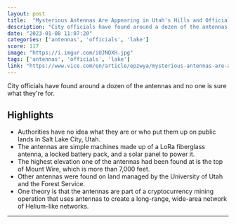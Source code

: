 ```yaml
---
layout: post
title:  "Mysterious Antennas Are Appearing in Utah's Hills and Officials Are Stumped"
description: "City officials have found around a dozen of the antennas and no one is sure what they're for."
date: "2023-01-08 11:07:20"
categories: ['antennas', 'officials', 'lake']
score: 117
image: "https://i.imgur.com/iUJNQXH.jpg"
tags: ['antennas', 'officials', 'lake']
link: "https://www.vice.com/en/article/epzwya/mysterious-antennas-are-appearing-in-utahs-hills-and-officials-are-stumped"
---
```


City officials have found around a dozen of the antennas and no one is sure what they're for.

## Highlights

- Authorities have no idea what they are or who put them up on public lands in Salt Lake City, Utah.
- The antennas are simple machines made up of a LoRa fiberglass antenna, a locked battery pack, and a solar panel to power it.
- The highest elevation one of the antennas had been found at is the top of Mount Wire, which is more than 7,000 feet.
- Other antennas were found on land managed by the University of Utah and the Forest Service.
- One theory is that the antennas are part of a cryptocurrency mining operation that uses antennas to create a long-range, wide-area network of Helium-like networks.

---
